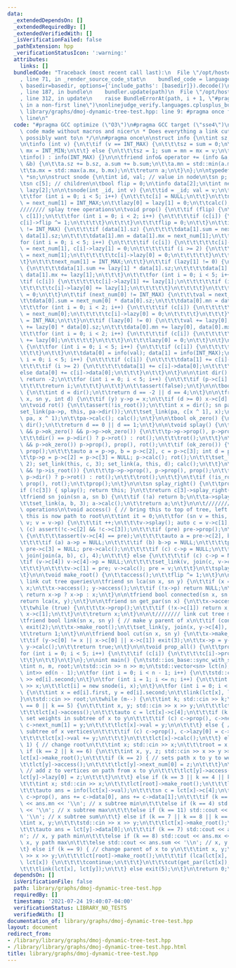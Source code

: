 ```yaml
---
data:
  _extendedDependsOn: []
  _extendedRequiredBy: []
  _extendedVerifiedWith: []
  _isVerificationFailed: false
  _pathExtension: hpp
  _verificationStatusIcon: ':warning:'
  attributes:
    links: []
  bundledCode: "Traceback (most recent call last):\n  File \"/opt/hostedtoolcache/Python/3.9.6/x64/lib/python3.9/site-packages/onlinejudge_verify/documentation/build.py\"\
    , line 71, in _render_source_code_stat\n    bundled_code = language.bundle(stat.path,\
    \ basedir=basedir, options={'include_paths': [basedir]}).decode()\n  File \"/opt/hostedtoolcache/Python/3.9.6/x64/lib/python3.9/site-packages/onlinejudge_verify/languages/cplusplus.py\"\
    , line 187, in bundle\n    bundler.update(path)\n  File \"/opt/hostedtoolcache/Python/3.9.6/x64/lib/python3.9/site-packages/onlinejudge_verify/languages/cplusplus_bundle.py\"\
    , line 312, in update\n    raise BundleErrorAt(path, i + 1, \"#pragma once found\
    \ in a non-first line\")\nonlinejudge_verify.languages.cplusplus_bundle.BundleErrorAt:\
    \ library/graphs/dmoj-dynamic-tree-test.hpp: line 9: #pragma once found in a non-first\
    \ line\n"
  code: "#pragma GCC optimize (\"O3\")\n#pragma GCC target (\"sse4\")\n\n/**\n * Benq's\
    \ code made without macros and nicer\n * Does everything a link cut tree could\
    \ possibly want to\n */\n\n#pragma once\n\nstruct info {\n\tint sz, sum, mn, mx;\n\
    \n\tinfo (int v) {\n\t\tif (v == INT_MAX) {\n\t\t\tsz = sum = 0;\n\t\t\tmn = INT_MAX,\
    \ mx = INT_MIN;\n\t\t} else {\n\t\t\tsz = 1; sum = mn = mx = v;\n\t\t}\n\t}\n\n\
    \tinfo() : info(INT_MAX) {}\n\n\tfriend info& operator += (info &a, const info\
    \ &b) {\n\t\ta.sz += b.sz, a.sum += b.sum;\n\t\ta.mn = std::min(a.mn, b.mn);\n\
    \t\ta.mx = std::max(a.mx, b.mx);\n\t\treturn a;\n\t}\n};\n\ntypedef struct snode\
    \ *sn;\n\nstruct snode {\n\tint id, val; // value in node\n\tsn p; // parent\n\
    \tsn c[5]; // children\n\tbool flip = 0;\n\tinfo data[2];\n\tint next_num[2],\
    \ lazy[2];\n\n\tsnode(int _id, int v) {\n\t\tid = _id; val = v;\n\t\tp = NULL;\n\
    \t\tfor (int i = 0; i < 5; i++) {\n\t\t\tc[i] = NULL;\n\t\t}\n\t\tnext_num[0]\
    \ = next_num[1] = INT_MAX;\n\t\tlazy[0] = lazy[1] = 0;\n\t\tcalc();\n\t}\n\n\t\
    //////// splay tree operations\n\tvoid prop() {\n\t\tif (flip) {\n\t\t\tstd::swap(c[0],\
    \ c[1]);\n\t\t\tfor (int i = 0; i < 2; i++) {\n\t\t\t\tif (c[i]) {\n\t\t\t\t\t\
    c[i]->flip ^= 1;\n\t\t\t\t}\n\t\t\t}\n\t\t\tflip = 0;\n\t\t}\n\t\tif (next_num[1]\
    \ != INT_MAX) {\n\t\t\tif (data[1].sz) {\n\t\t\t\tdata[1].sum = next_num[1] *\
    \ data[1].sz;\n\t\t\t\tdata[1].mn = data[1].mx = next_num[1];\n\t\t\t}\n\t\t\t\
    for (int i = 0; i < 5; i++) {\n\t\t\t\tif (c[i]) {\n\t\t\t\t\tc[i]->next_num[1]\
    \ = next_num[1], c[i]->lazy[1] = 0;\n\t\t\t\t\tif (i >= 2) {\n\t\t\t\t\t\tc[i]->next_num[0]\
    \ = next_num[1];\n\t\t\t\t\t\tc[i]->lazy[0] = 0;\n\t\t\t\t\t}\n\t\t\t\t}\n\t\t\
    \t}\n\t\t\tnext_num[1] = INT_MAX;\n\t\t}\n\t\tif (lazy[1] != 0) {\n\t\t\tif (data[1].sz)\
    \ {\n\t\t\t\tdata[1].sum += lazy[1] * data[1].sz;\n\t\t\t\tdata[1].mn += lazy[1],\
    \ data[1].mx += lazy[1];\n\t\t\t}\n\t\t\tfor (int i = 0; i < 5; i++) {\n\t\t\t\
    \tif (c[i]) {\n\t\t\t\t\tc[i]->lazy[1] += lazy[1];\n\t\t\t\t\tif (i >= 2) {\n\t\
    \t\t\t\t\tc[i]->lazy[0] += lazy[1];\n\t\t\t\t\t}\n\t\t\t\t}\n\t\t\t}\n\t\t\tlazy[1]\
    \ = 0;\n\t\t}\n\t\tif (next_num[0] != INT_MAX) {\n\t\t\tval = next_num[0];\n\t\
    \t\tdata[0].sum = next_num[0] * data[0].sz;\n\t\t\tdata[0].mn = data[0].mx = next_num[0];\n\
    \t\t\tfor (int i = 0; i < 2; i++) {\n\t\t\t\tif (c[i]) {\n\t\t\t\t\tc[i]->next_num[0]\
    \ = next_num[0];\n\t\t\t\t\tc[i]->lazy[0] = 0;\n\t\t\t\t}\n\t\t\t}\n\t\t\tnext_num[0]\
    \ = INT_MAX;\n\t\t}\n\t\tif (lazy[0] != 0) {\n\t\t\tval += lazy[0];\n\t\t\tdata[0].sum\
    \ += lazy[0] * data[0].sz;\n\t\t\tdata[0].mn += lazy[0], data[0].mx += lazy[0];\n\
    \t\t\tfor (int i = 0; i < 2; i++) {\n\t\t\t\tif (c[i]) {\n\t\t\t\t\tc[i]->lazy[0]\
    \ += lazy[0];\n\t\t\t\t}\n\t\t\t}\n\t\t\tlazy[0] = 0;\n\t\t}\n\t}\n\n\tvoid calc()\
    \ {\n\t\tfor (int i = 0; i < 5; i++) {\n\t\t\tif (c[i]) {\n\t\t\t\tc[i]->prop();\n\
    \t\t\t}\n\t\t}\n\t\tdata[0] = info(val); data[1] = info(INT_MAX);\n\t\tfor (int\
    \ i = 0; i < 5; i++) {\n\t\t\tif (c[i]) {\n\t\t\t\tdata[1] += c[i]->data[1];\n\
    \t\t\t\tif (i >= 2) {\n\t\t\t\t\tdata[1] += c[i]->data[0];\n\t\t\t\t}\n\t\t\t\t\
    else data[0] += c[i]->data[0];\n\t\t\t}\n\t\t}\n\t}\n\n\tint dir() {\n\t\tif (!p)\
    \ return -2;\n\t\tfor (int i = 0; i < 5; i++) {\n\t\t\tif (p->c[i] == this) {\n\
    \t\t\t\treturn i;\n\t\t\t}\n\t\t}\n\t\tassert(false);\n\t}\n\n\tbool is_root()\
    \ {\n\t\tint d = dir();\n\t\treturn d == -2 || d == 4;\n\t}\n\n\tfriend void set_link(sn\
    \ x, sn y, int d) {\n\t\tif (y) y->p = x;\n\t\tif (d >= 0) x->c[d] = y;\n\t}\n\
    \n\tvoid rot() {\n\t\tassert(!is_root());\n\t\tint x = dir(); sn pa = p;\n\t\t\
    set_link(pa->p, this, pa->dir());\n\t\tset_link(pa, c[x ^ 1], x);\n\t\tset_link(this,\
    \ pa, x ^ 1);\n\t\tpa->calc(); calc();\n\t}\n\n\tbool ok_zero() {\n\t\tint d =\
    \ dir();\n\t\treturn d == 0 || d == 1;\n\t}\n\n\tvoid splay() {\n\t\twhile (ok_zero()\
    \ && p->ok_zero() && p->p->ok_zero()) {\n\t\t\tp->p->prop(), p->prop(), prop();\n\
    \t\t\tdir() == p->dir() ? p->rot() : rot();\n\t\t\trot();\n\t\t}\n\t\tif (ok_zero()\
    \ && p->ok_zero()) p->prop(), prop(), rot();\n\t\tif (ok_zero()) {\n\t\t\tp->prop(),\
    \ prop();\n\t\t\tauto a = p->p, b = p->c[2], c = p->c[3]; int d = p->dir();\n\t\
    \t\tp->p = p->c[2] = p->c[3] = NULL; p->calc(); rot();\n\t\t\tset_link(this, b,\
    \ 2); set_link(this, c, 3); set_link(a, this, d); calc();\n\t\t}\n\t\twhile (!is_root()\
    \ && !p->is_root()) {\n\t\t\tp->p->prop(), p->prop(), prop();\n\t\t\tdir() ==\
    \ p->dir() ? p->rot() : rot();\n\t\t\trot();\n\t\t}\n\t\tif (!is_root()) p->prop(),\
    \ prop(), rot();\n\t\tprop();\n\t}\n\n\tsn splay_right() {\n\t\tprop();\n\t\t\
    if (!c[3]) { splay(); return this; }\n\t\treturn c[3]->splay_right();\n\t}\n\n\
    \tfriend sn join(sn a, sn b) {\n\t\tif (!a) return b;\n\t\ta->splay(); a = a->splay_right();\n\
    \t\tset_link(a, b, 3); a->calc();\n\t\treturn a;\n\t}\n\n\t//////// link cut tree\
    \ operations\n\tvoid access() { // bring this to top of tree, left subtree of\
    \ this is now path to root\n\t\tint it = 0;\n\t\tfor (sn v = this, pre = NULL;\
    \ v; v = v->p) {\n\t\t\tit ++;\n\t\t\tv->splay(); auto c = v->c[1];\n\t\t\tif\
    \ (c) assert(!c->c[2] && !c->c[3]);\n\t\t\tif (pre) pre->prop();\n\t\t\tif (pre)\
    \ {\n\t\t\t\tassert(v->c[4] == pre);\n\t\t\t\tauto a = pre->c[2], b = pre->c[3];\n\
    \t\t\t\tif (a) a->p = NULL;\n\t\t\t\tif (b) b->p = NULL;\n\t\t\t\tpre->c[2] =\
    \ pre->c[3] = NULL; pre->calc();\n\t\t\t\tif (c) c->p = NULL;\n\t\t\t\tset_link(v,\
    \ join(join(a, b), c), 4);\n\t\t\t} else {\n\t\t\t\tif (c) c->p = NULL;\n\t\t\t\
    \tif (v->c[4]) v->c[4]->p = NULL;\n\t\t\t\tset_link(v, join(c, v->c[4]), 4);\n\
    \t\t\t}\n\t\t\tv->c[1] = pre; v->calc(); pre = v;\n\t\t}\n\t\tsplay(); assert(!c[1]);\n\
    \t}\n\n\tvoid make_root() {\n\t\taccess();\n\t\tflip ^= 1;\n\t}\n\n\t////////\
    \ link cut tree queries\n\tfriend sn lca(sn x, sn y) {\n\t\tif (x == y) return\
    \ x;\n\t\tx->access(); y->access();\n\t\tif (!x->p) return NULL;\n\t\tx->splay();\
    \ return x->p ? x->p : x;\n\t}\n\n\tfriend bool connected(sn x, sn y) {\n\t\t\
    return lca(x, y);\n\t}\n\n\tfriend sn get_par(sn x) {\n\t\tx->access(); x = x->c[0];\n\
    \t\twhile (true) {\n\t\t\tx->prop();\n\t\t\tif (!x->c[1]) return x;\n\t\t\tx =\
    \ x->c[1];\n\t\t}\n\t\treturn x;\n\t}\n\n\t//////// link cut tree modifications\n\
    \tfriend bool link(sn x, sn y) { // make y parent of x\n\t\tif (connected(x, y))\
    \ exit(2);\n\t\tx->make_root();\n\t\tset_link(y, join(x, y->c[4]), 4);\n\t\ty->calc();\n\
    \t\treturn 1;\n\t}\n\n\tfriend bool cut(sn x, sn y) {\n\t\tx->make_root(); y->access();\n\
    \t\tif (y->c[0] != x || x->c[0] || x->c[1]) exit(3);\n\t\tx->p = y->c[0] = NULL;\
    \ y->calc();\n\t\treturn true;\n\t}\n\n\tvoid prop_all() {\n\t\tprop();\n\t\t\
    for (int i = 0; i < 5; i++) {\n\t\t\tif (c[i]) {\n\t\t\t\tc[i]->prop_all();\n\t\
    \t\t}\n\t\t}\n\t}\n};\n\nint main() {\n\tstd::ios_base::sync_with_stdio(0); std::cin.tie(0);\n\
    \tint n, m, root;\n\tstd::cin >> n >> m;\n\tstd::vector<sn> lct(n);\n\tstd::vector<std::pair<int,\
    \ int>> ed(n - 1);\n\tfor (int i = 0; i < n - 1; i++) {\n\t\tstd::cin >> ed[i].first\
    \ >> ed[i].second;\n\t}\n\tfor (int i = 1; i <= n; i++) {\n\t\tint x; std::cin\
    \ >> x;\n\t\tlct[i] = new snode(i, x);\n\t}\n\tfor (int i = 0; i < n - 1; i++)\
    \ {\n\t\tint x = ed[i].first, y = ed[i].second;\n\t\tlink(lct[x], lct[y]);\n\t\
    }\n\tstd::cin >> root;\n\twhile (m--) {\n\t\tint k; std::cin >> k;\n\t\tif (k\
    \ == 0 || k == 5) {\n\t\t\tint x, y; std::cin >> x >> y;\n\t\t\tlct[root]->make_root();\n\
    \t\t\tlct[x]->access();\n\t\t\tauto c = lct[x]->c[4];\n\t\t\tif (k == 0) { //\
    \ set weights in subtree of x to y\n\t\t\t\tif (c) c->prop(), c->next_num[0] =\
    \ c->next_num[1] = y;\n\t\t\t\tlct[x]->val = y;\n\n\t\t\t} else { // add y to\
    \ subtree of x vertices\n\t\t\t\tif (c) c->prop(), c->lazy[0] = c->lazy[1] = y;\n\
    \t\t\t\tlct[x]->val += y;\n\t\t\t}\n\t\t\tlct[x]->calc();\n\t\t} else if (k ==\
    \ 1) { // change root\n\t\t\tint x; std::cin >> x;\n\t\t\troot = x;\n\t\t} else\
    \ if (k == 2 || k == 6) {\n\t\t\tint x, y, z; std::cin >> x >> y >> z;\n\t\t\t\
    lct[x]->make_root();\n\t\t\tif (k == 2) { // sets path x to y to weight z\n\t\t\
    \t\tlct[y]->access();\n\t\t\t\tlct[y]->next_num[0] = z;\n\t\t\t}\n\t\t\telse {\
    \ // add z to vertices on path from x to y\n\t\t\t\tlct[y]->access();\n\t\t\t\t\
    lct[y]->lazy[0] = z;\n\t\t\t}\n\t\t} else if (k == 3 || k == 4 || k == 11) {\n\
    \t\t\tint x; std::cin >> x;\n\t\t\tlct[root]->make_root();\n\t\t\tlct[x]->access();\n\
    \t\t\tauto ans = info(lct[x]->val);\n\t\t\tsn c = lct[x]->c[4];\n\t\t\tif (c)\
    \ c->prop(), ans += c->data[0], ans += c->data[1];\n\t\t\tif (k == 3) std::cout\
    \ << ans.mn << '\\n'; // x subtree min\n\t\t\telse if (k == 4) std::cout << ans.mx\
    \ << '\\n'; // x subtree max\n\t\t\telse if (k == 11) std::cout << ans.sum <<\
    \ '\\n'; // x subtree sum\n\t\t} else if (k == 7 || k == 8 || k == 10) {\n\t\t\
    \tint x, y;\n\t\t\tstd::cin >> x >> y;\n\t\t\tlct[x]->make_root();\n\t\t\tlct[y]->access();\n\
    \t\t\tauto ans = lct[y]->data[0];\n\t\t\tif (k == 7) std::cout << ans.mn << '\\\
    n'; // x, y path min\n\t\t\telse if (k == 8) std::cout << ans.mx << '\\n'; //\
    \ x, y path max\n\t\t\telse std::cout << ans.sum << '\\n'; // x, y path sum\n\t\
    \t} else if (k == 9) { // change parent of x to y\n\t\t\tint x, y;\n\t\t\tstd::cin\
    \ >> x >> y;\n\t\t\tlct[root]->make_root();\n\t\t\tif (lca(lct[x], lct[y]) ==\
    \ lct[x]) {\n\t\t\t\tcontinue;\n\t\t\t}\n\t\t\tcut(get_par(lct[x]), lct[x]);\n\
    \t\t\tlink(lct[x], lct[y]);\n\t\t} else exit(5);\n\t}\n\treturn 0;\n}\n"
  dependsOn: []
  isVerificationFile: false
  path: library/graphs/dmoj-dynamic-tree-test.hpp
  requiredBy: []
  timestamp: '2021-07-24 19:40:07-04:00'
  verificationStatus: LIBRARY_NO_TESTS
  verifiedWith: []
documentation_of: library/graphs/dmoj-dynamic-tree-test.hpp
layout: document
redirect_from:
- /library/library/graphs/dmoj-dynamic-tree-test.hpp
- /library/library/graphs/dmoj-dynamic-tree-test.hpp.html
title: library/graphs/dmoj-dynamic-tree-test.hpp
---
```

